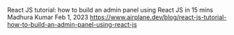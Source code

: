 React JS tutorial: how to build an admin panel using React JS in 15 mins
Madhura Kumar
Feb 1, 2023
https://www.airplane.dev/blog/react-js-tutorial-how-to-build-an-admin-panel-using-react-js